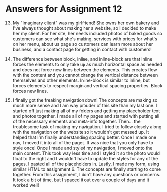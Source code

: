 # Answers for Assignment 12

13. My "imaginary client" was my girlfriend! She owns her own bakery and I've always thought about making her a website, so I decided to make her my client. For her site, her needs included photos of baked goods so customers can see what she's making, services with prices for what's on her menu, about us page so customers can learn more about her business, and a contact page for getting in contact with customers!

14. The difference between block, inline, and inline-block are that inline forces the elements to only take up as much horizontal space as needed and does not force new lines between the elements. This creates flow with the content and you cannot change the vertical distance between themselves and other elements. Inline-block is similar to inline, but forces elements to respect margin and vertical spacing properties. Block forces new lines.

15. I finally got the freaking navigation down! The concepts are making so much more sense and I am way prouder of this site than my last one. I started off just making all of my folders and getting my placeholder text and photos together. I made all of my pages and started with putting all of the necessary elements and meta-info together. Then... the troublesome task of making my navigation. I tried to follow closely along with the navigation on the website so it wouldn't get messed up. It helped that I'm finally understanding spacing better. Once I made one nav, I moved it into all of the pages. It was nice that you only have to style once! Once I made and styled my navigation, I moved onto the main content. This took way less time and I styled it so the photo would float to the right and I wouldn't have to update the styles for any of the pages. I pasted all of the placeholders in. Lastly, I made my form, using similar HTML to assignment 6. The concepts are finally starting to come together. From this assignment, I don't have any questions or concerns. It took a bit of time, but I spaced it out over a couple of days and it worked well!
